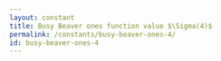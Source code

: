 ```yaml
---
layout: constant
title: Busy Beaver ones function value $\Sigma(4)$
permalink: /constants/busy-beaver-ones-4/
id: busy-beaver-ones-4
---
```

